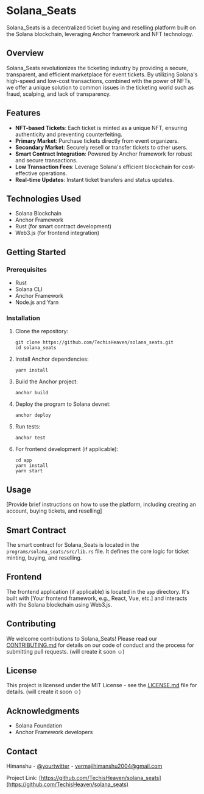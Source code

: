 # Solana_Seats

Solana_Seats is a decentralized ticket buying and reselling platform built on the Solana blockchain, leveraging Anchor framework and NFT technology.

## Overview

Solana_Seats revolutionizes the ticketing industry by providing a secure, transparent, and efficient marketplace for event tickets. By utilizing Solana's high-speed and low-cost transactions, combined with the power of NFTs, we offer a unique solution to common issues in the ticketing world such as fraud, scalping, and lack of transparency.

## Features

- **NFT-based Tickets**: Each ticket is minted as a unique NFT, ensuring authenticity and preventing counterfeiting.
- **Primary Market**: Purchase tickets directly from event organizers.
- **Secondary Market**: Securely resell or transfer tickets to other users.
- **Smart Contract Integration**: Powered by Anchor framework for robust and secure transactions.
- **Low Transaction Fees**: Leverage Solana's efficient blockchain for cost-effective operations.
- **Real-time Updates**: Instant ticket transfers and status updates.

## Technologies Used

- Solana Blockchain
- Anchor Framework
- Rust (for smart contract development)
- Web3.js (for frontend integration)

## Getting Started

### Prerequisites

- Rust
- Solana CLI
- Anchor Framework
- Node.js and Yarn

### Installation

1. Clone the repository:
   ```
   git clone https://github.com/TechisHeaven/solana_seats.git
   cd solana_seats
   ```

2. Install Anchor dependencies:
   ```
   yarn install
   ```

3. Build the Anchor project:
   ```
   anchor build
   ```

4. Deploy the program to Solana devnet:
   ```
   anchor deploy
   ```

5. Run tests:
   ```
   anchor test
   ```

6. For frontend development (if applicable):
   ```
   cd app
   yarn install
   yarn start
   ```

## Usage

[Provide brief instructions on how to use the platform, including creating an account, buying tickets, and reselling]

## Smart Contract

The smart contract for Solana_Seats is located in the `programs/solana_seats/src/lib.rs` file. It defines the core logic for ticket minting, buying, and reselling.

## Frontend

The frontend application (if applicable) is located in the `app` directory. It's built with [Your frontend framework, e.g., React, Vue, etc.] and interacts with the Solana blockchain using Web3.js.

## Contributing

We welcome contributions to Solana_Seats! Please read our [CONTRIBUTING.md](CONTRIBUTING.md) for details on our code of conduct and the process for submitting pull requests. (will create it soon ☺)

## License

This project is licensed under the MIT License - see the [LICENSE.md](LICENSE.md) file for details. (will create it soon ☺)

## Acknowledgments

- Solana Foundation
- Anchor Framework developers

## Contact

Himanshu - [@yourtwitter](https://twitter.com/itz_vermajii) - vermajihimanshu2004@gmail.com

Project Link: [https://github.com/TechisHeaven/solana_seats](https://github.com/TechisHeaven/solana_seats)